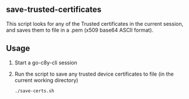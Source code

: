 ## save-trusted-certificates

This script looks for any of the Trusted certificates in the current session, and saves them to file in a .pem (x509 base64 ASCII format).

## Usage

1. Start a go-c8y-cli session

2. Run the script to save any trusted device certificates to file (in the current working directory)

    ```sh
    ./save-certs.sh
    ```

